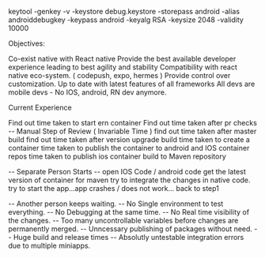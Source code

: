 keytool -genkey -v -keystore debug.keystore -storepass android -alias androiddebugkey -keypass android -keyalg RSA -keysize 2048 -validity 10000


Objectives:

Co-exist native with React native
Provide the best available developer experience leading to best agility and stability
Compatibility with react native eco-system. ( codepush, expo, hermes )
Provide control over customization.
Up to date with latest features of all frameworks
All devs are mobile devs - No IOS, android, RN dev anymore.

Current Experience

Find out time taken to start ern container
Find out time taken after pr checks
-- Manual Step of Review  ( Invariable Time )
find out time taken after master build
find out time taken after version upgrade build
time taken to create a container
time taken to publish the container to android and IOS container repos
time taken to publish ios container build to Maven repository

-- Separate Person Starts --
open IOS Code / android code
get the latest version of container for maven
try to integrate the changes in native code.
try to start the app...app crashes / does not work... back to step1

-- Another person keeps waiting.
-- No Single environment to test everything.
-- No Debugging at the same time.
-- No Real time visibility of the changes.
-- Too many uncontrollable variables before changes are permanently merged.
-- Unncessary publishing of packages without need.
-- Huge build and release times
-- Absolutly untestable integration errors due to multiple miniapps.

